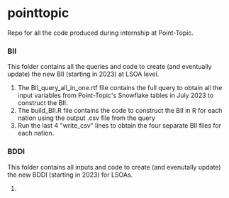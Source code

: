 # pointtopic
Repo for all the code produced during internship at Point-Topic.

### BII
This folder contains all the queries and code to create (and eventually update) the new BII (starting in 2023) at LSOA level.

1. The BII_query_all_in_one.rtf file contains the full query to obtain all the input variables from Point-Topic's Snowflake tables in July 2023 to construct the BII.
2. The build_BII.R file contains the code to construct the BII in R for each nation using the output .csv file from the query
3. Run the last 4 "write_csv" lines to obtain the four separate BII files for each nation.

### BDDI
This folder contains all inputs and code to create (and evenutally update) the new BDDI (starting in 2023) for LSOAs.

1. 
